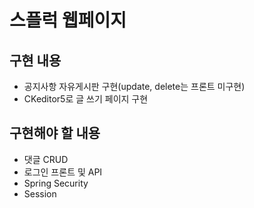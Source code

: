 # 스플럭 웹페이지

## 구현 내용

  - 공지사항 자유게시판 구현(update, delete는 프론트 미구현)
  - CKeditor5로 글 쓰기 페이지 구현

## 구현해야 할 내용

  - 댓글 CRUD
  - 로그인 프론트 및 API
  - Spring Security
  - Session
